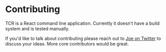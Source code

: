 # Contributing

TCR is a React command line application. Currently it doesn't have a build system and is tested manually.

If you'd like to talk about contributing please reach out to [Joe on Twitter](https://twitter.com/joe_jag) to discuss your ideas. More core contributors would be great.